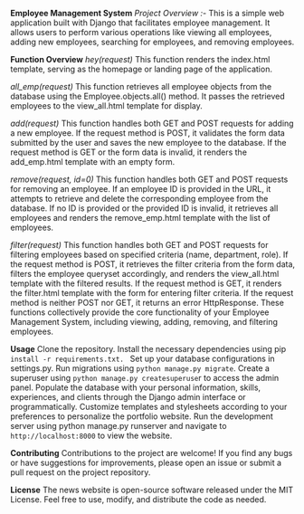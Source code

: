 **Employee Management System**
_Project Overview :-_ 
This is a simple web application built with Django that facilitates employee management. It allows users to perform various operations like viewing all employees, adding new employees, searching for employees, and removing employees.

**Function Overview** 
_hey(request)_
This function renders the index.html template, serving as the homepage or landing page of the application.

_all_emp(request)_
This function retrieves all employee objects from the database using the Employee.objects.all() method.
It passes the retrieved employees to the view_all.html template for display.

_add(request)_
This function handles both GET and POST requests for adding a new employee.
If the request method is POST, it validates the form data submitted by the user and saves the new employee to the database.
If the request method is GET or the form data is invalid, it renders the add_emp.html template with an empty form.

_remove(request, id=0)_
This function handles both GET and POST requests for removing an employee.
If an employee ID is provided in the URL, it attempts to retrieve and delete the corresponding employee from the database.
If no ID is provided or the provided ID is invalid, it retrieves all employees and renders the remove_emp.html template with the list of employees.

_filter(request)_
This function handles both GET and POST requests for filtering employees based on specified criteria (name, department, role).
If the request method is POST, it retrieves the filter criteria from the form data, filters the employee queryset accordingly, and renders the view_all.html template with the filtered results.
If the request method is GET, it renders the filter.html template with the form for entering filter criteria.
If the request method is neither POST nor GET, it returns an error HttpResponse.
These functions collectively provide the core functionality of your Employee Management System, including viewing, adding, removing, and filtering employees.

**Usage**
Clone the repository. 
Install the necessary dependencies using pip `install -r requirements.txt. `
Set up your database configurations in settings.py. 
Run migrations using `python manage.py migrate`. Create a superuser using `python manage.py createsuperuse`r to access the admin panel. 
Populate the database with your personal information, skills, experiences, and clients through the Django admin interface or programmatically. 
Customize templates and stylesheets according to your preferences to personalize the portfolio website. 
Run the development server using python manage.py runserver and navigate to `http://localhost:8000` to view the website.

**Contributing**
Contributions to the project are welcome! If you find any bugs or have suggestions for improvements, please open an issue or submit a pull request on the project repository.

**License**
The news website is open-source software released under the MIT License. Feel free to use, modify, and distribute the code as needed.
